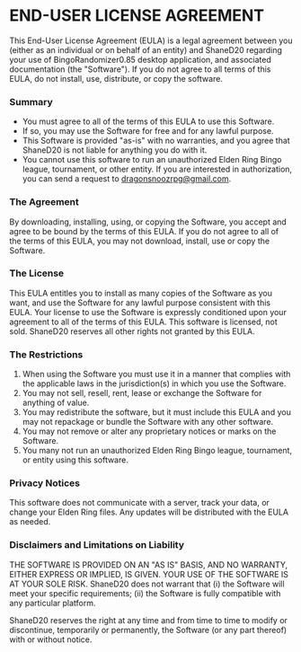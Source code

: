# END-USER LICENSE AGREEMENT
This End-User License Agreement (EULA) is a legal agreement between you (either as an individual or on behalf of an entity) and ShaneD20 regarding your use of BingoRandomizer0.85 desktop application, and associated documentation (the "Software"). If you do not agree to all terms of this EULA, do not install, use, distribute, or copy the software.

### Summary
- You must agree to all of the terms of this EULA to use this Software.
- If so, you may use the Software for free and for any lawful purpose.
- This Software is provided "as-is" with no warranties, and you agree that ShaneD20 is not liable for anything you do with it.
- You cannot use this software to run an unauthorized Elden Ring Bingo league, tournament, or other entity. If you are interested in authorization, you can send a request to dragonsnoozrpg@gmail.com.

### The Agreement
By downloading, installing, using, or copying the Software, you accept and agree to be bound by the terms of this EULA. If you do not agree to all of the terms of this EULA, you may not download, install, use or copy the Software.

### The License
This EULA entitles you to install as many copies of the Software as you want, and use the Software for any lawful purpose consistent with this EULA. Your license to use the Software is expressly conditioned upon your agreement to all of the terms of this EULA. This software is licensed, not sold. ShaneD20 reserves all other rights not granted by this EULA.

### The Restrictions
1. When using the Software you must use it in a manner that complies with the applicable laws in the jurisdiction(s) in which you use the Software.
2. You may not sell, resell, rent, lease or exchange the Software for anything of value.
3. You may redistribute the software, but it must include this EULA and you may not repackage or bundle the Software with any other software.
4. You may not remove or alter any proprietary notices or marks on the Software.
5. You many not run an unauthorized Elden Ring Bingo league, tournament, or entity using this software.

### Privacy Notices
This software does not communicate with a server, track your data, or change your Elden Ring files. Any updates will be distributed with the EULA as needed.

### Disclaimers and Limitations on Liability
THE SOFTWARE IS PROVIDED ON AN "AS IS" BASIS, AND NO WARRANTY, EITHER EXPRESS OR IMPLIED, IS GIVEN. YOUR USE OF THE SOFTWARE IS AT YOUR SOLE RISK. ShaneD20 does not warrant that (i) the Software will meet your specific requirements; (ii) the Software is fully compatible with any particular platform.

ShaneD20 reserves the right at any time and from time to time to modify or discontinue, temporarily or permanently, the Software (or any part thereof) with or without notice.

